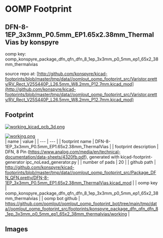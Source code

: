 # OOMP Footprint  
## DFN-8-1EP_3x3mm_P0.5mm_EP1.65x2.38mm_ThermalVias  by konspyre  
  
oomp key: oomp_konspyre_package_dfn_qfn_dfn_8_1ep_3x3mm_p0_5mm_ep1_65x2_38mm_thermalvias  
  
source repo at: [http://github.com/konspyre/kicad-footprints/blob/master/tmp/data//oomlout_oomp_footprint_src/Varistor.pretty/RV_Rect_V25S440P_L26.5mm_W8.2mm_P12.7mm.kicad_mod](http://github.com/konspyre/kicad-footprints/blob/master/tmp/data//oomlout_oomp_footprint_src/Varistor.pretty/RV_Rect_V25S440P_L26.5mm_W8.2mm_P12.7mm.kicad_mod)  
## Footprint  
  
[![working_kicad_pcb_3d.png](working_kicad_pcb_3d_600.png)](working_kicad_pcb_3d.png)  
  
[![working.png](working_600.png)](working.png)  
| name | value | 
| --- | --- | 
| footprint name | DFN-8-1EP_3x3mm_P0.5mm_EP1.65x2.38mm_ThermalVias | 
| footprint description | DFN, 8 Pin (https://www.analog.com/media/en/technical-documentation/data-sheets/4320fb.pdf), generated with kicad-footprint-generator ipc_noLead_generator.py | 
| number of pads | 20 | 
| github path | http://github.com/konspyre/kicad-footprints/blob/master/tmp/data//oomlout_oomp_footprint_src/Package_DFN_QFN.pretty/DFN-8-1EP_3x3mm_P0.5mm_EP1.65x2.38mm_ThermalVias.kicad_mod | 
| oomp key | oomp_konspyre_package_dfn_qfn_dfn_8_1ep_3x3mm_p0_5mm_ep1_65x2_38mm_thermalvias | 
| oomp bot github | https://github.com/oomlout/oomlout_oomp_footprint_bot/tree/main/tmp/data//oomlout_oomp_footprint_src/footprints/konspyre_package_dfn_qfn_dfn_8_1ep_3x3mm_p0_5mm_ep1_65x2_38mm_thermalvias/working | 
## Images  
